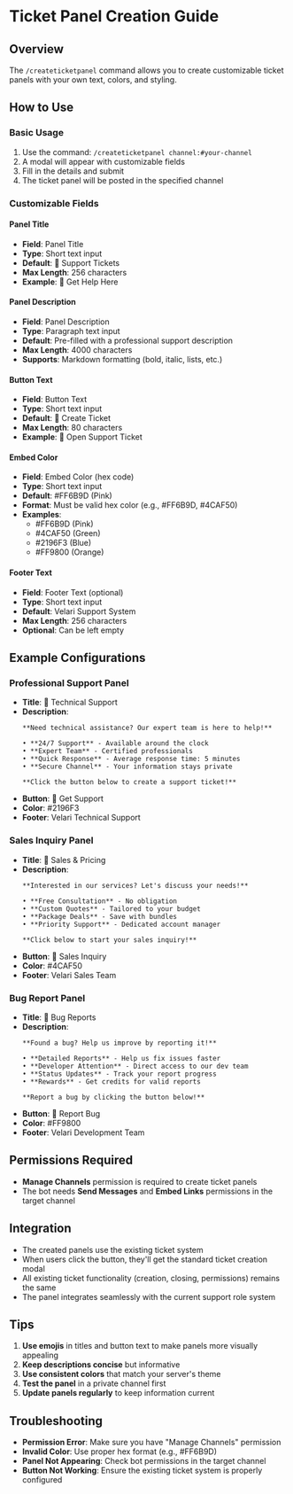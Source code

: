 # Ticket Panel Creation Guide

## Overview
The `/createticketpanel` command allows you to create customizable ticket panels with your own text, colors, and styling.

## How to Use

### Basic Usage
1. Use the command: `/createticketpanel channel:#your-channel`
2. A modal will appear with customizable fields
3. Fill in the details and submit
4. The ticket panel will be posted in the specified channel

### Customizable Fields

#### Panel Title
- **Field**: Panel Title
- **Type**: Short text input
- **Default**: 🎫 Support Tickets
- **Max Length**: 256 characters
- **Example**: 🎫 Get Help Here

#### Panel Description
- **Field**: Panel Description  
- **Type**: Paragraph text input
- **Default**: Pre-filled with a professional support description
- **Max Length**: 4000 characters
- **Supports**: Markdown formatting (bold, italic, lists, etc.)

#### Button Text
- **Field**: Button Text
- **Type**: Short text input
- **Default**: 🎫 Create Ticket
- **Max Length**: 80 characters
- **Example**: 🎫 Open Support Ticket

#### Embed Color
- **Field**: Embed Color (hex code)
- **Type**: Short text input
- **Default**: #FF6B9D (Pink)
- **Format**: Must be valid hex color (e.g., #FF6B9D, #4CAF50)
- **Examples**: 
  - #FF6B9D (Pink)
  - #4CAF50 (Green)
  - #2196F3 (Blue)
  - #FF9800 (Orange)

#### Footer Text
- **Field**: Footer Text (optional)
- **Type**: Short text input
- **Default**: Velari Support System
- **Max Length**: 256 characters
- **Optional**: Can be left empty

## Example Configurations

### Professional Support Panel
- **Title**: 🎫 Technical Support
- **Description**: 
  ```
  **Need technical assistance? Our expert team is here to help!**
  
  • **24/7 Support** - Available around the clock
  • **Expert Team** - Certified professionals
  • **Quick Response** - Average response time: 5 minutes
  • **Secure Channel** - Your information stays private
  
  **Click the button below to create a support ticket!**
  ```
- **Button**: 🎫 Get Support
- **Color**: #2196F3
- **Footer**: Velari Technical Support

### Sales Inquiry Panel
- **Title**: 💼 Sales & Pricing
- **Description**:
  ```
  **Interested in our services? Let's discuss your needs!**
  
  • **Free Consultation** - No obligation
  • **Custom Quotes** - Tailored to your budget
  • **Package Deals** - Save with bundles
  • **Priority Support** - Dedicated account manager
  
  **Click below to start your sales inquiry!**
  ```
- **Button**: 💼 Sales Inquiry
- **Color**: #4CAF50
- **Footer**: Velari Sales Team

### Bug Report Panel
- **Title**: 🐛 Bug Reports
- **Description**:
  ```
  **Found a bug? Help us improve by reporting it!**
  
  • **Detailed Reports** - Help us fix issues faster
  • **Developer Attention** - Direct access to our dev team
  • **Status Updates** - Track your report progress
  • **Rewards** - Get credits for valid reports
  
  **Report a bug by clicking the button below!**
  ```
- **Button**: 🐛 Report Bug
- **Color**: #FF9800
- **Footer**: Velari Development Team

## Permissions Required
- **Manage Channels** permission is required to create ticket panels
- The bot needs **Send Messages** and **Embed Links** permissions in the target channel

## Integration
- The created panels use the existing ticket system
- When users click the button, they'll get the standard ticket creation modal
- All existing ticket functionality (creation, closing, permissions) remains the same
- The panel integrates seamlessly with the current support role system

## Tips
1. **Use emojis** in titles and button text to make panels more visually appealing
2. **Keep descriptions concise** but informative
3. **Use consistent colors** that match your server's theme
4. **Test the panel** in a private channel first
5. **Update panels regularly** to keep information current

## Troubleshooting
- **Permission Error**: Make sure you have "Manage Channels" permission
- **Invalid Color**: Use proper hex format (e.g., #FF6B9D)
- **Panel Not Appearing**: Check bot permissions in the target channel
- **Button Not Working**: Ensure the existing ticket system is properly configured 